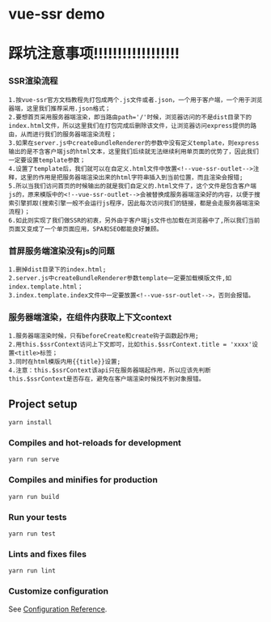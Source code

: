 # vue-ssr demo

# 踩坑注意事项!!!!!!!!!!!!!!!!!!

### SSR渲染流程
```
1.按vue-ssr官方文档教程先打包成两个.js文件或者.json，一个用于客户端，一个用于浏览器端，这里我们推荐采用.json格式；
2.要想首页采用服务器端渲染，即当路由path='/'时候，浏览器访问的不是dist目录下的index.html文件，所以这里我们在打包完成后删除该文件，让浏览器访问express提供的路由，从而进行我们的服务器端渲染流程；
3.如果在server.js中createBundleRenderer的参数中没有定义template，则express输出的是不含客户端js的html文本，这里我们后续就无法继续利用单页面的优势了，因此我们一定要设置template参数；
4.设置了template后，我们就可以在自定义.html文件中放置<!--vue-ssr-outlet-->注释，这里的作用是把服务器端渲染出来的html字符串插入到当前位置，而且渲染会报错;
5.所以当我们访问首页的时候输出的就是我们自定义的.html文件了，这个文件是包含客户端js的，原来模版中的<!--vue-ssr-outlet-->会被替换成服务器端渲染好的内容，以便于搜索引擎抓取(搜索引擎一般不会运行js程序，因此每次访问我们的链接，都是会走服务器端渲染流程)；
6.如此则实现了我们做SSR的初衷，另外由于客户端js文件也加载在浏览器中了,所以我们当前页面又变成了一个单页面应用，SPA和SEO都能良好兼顾。
```

### 首屏服务端渲染没有js的问题
```
1.删掉dist目录下的index.html;
2.server.js中createBundleRenderer参数template一定要加载模版文件,如index.template.html；
3.index.template.index文件中一定要放置<!--vue-ssr-outlet-->，否则会报错。
```

### 服务器端渲染，在组件内获取上下文context
```
1.服务器端渲染时候，只有beforeCreate和create钩子函数起作用;
2.用this.$ssrContext访问上下文即可，比如this.$ssrContext.title = 'xxxx'设置<title>标签；
3.同时在html模版内用{{title}}设置;
4.注意：this.$ssrContext该api只在服务器端起作用，所以应该先判断this.$ssrContext是否存在，避免在客户端渲染时候找不到对象报错。
```

## Project setup
```
yarn install
```

### Compiles and hot-reloads for development
```
yarn run serve
```

### Compiles and minifies for production
```
yarn run build
```

### Run your tests
```
yarn run test
```

### Lints and fixes files
```
yarn run lint
```

### Customize configuration
See [Configuration Reference](https://cli.vuejs.org/config/).
